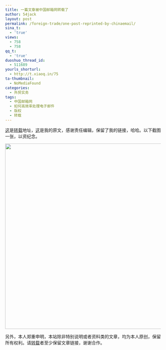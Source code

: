 ```yaml
---
title: 一篇文章被中国邮箱网转载了
author: 54jack
layout: post
permalink: /foreign-trade/one-post-reprinted-by-chinaemail/
sina_t:
  - 'true'
views:
  - 758
  - 758
qq_t:
  - 'true'
duoshuo_thread_id:
  - 511689
yourls_shorturl:
  - http://t.xiaoq.in/75
ta-thumbnail:
  - NoMediaFound
categories:
  - 外贸实务
tags:
  - 中国邮箱网
  - 如何高效率处理电子邮件
  - 版权
  - 转载
---
```

<a title="如何高效率处理电子邮件" href="http://www.chinaemail.com.cn/zixun/corp/201101/58810.html" target="_blank">这</a>是<span class='wp_keywordlink_affiliate'><a href="https://xiaoq.in/tag/%e8%bd%ac%e8%bd%bd/" title="查看转载中的全部文章" target="_blank">转载</a></span>地址，<a title="如何高效率处理电子邮件" href="http://g.xiaoq.in/cn/how-to-handle-e-mail-efficiently/" target="_blank">这</a>是我的原文，感谢责任编辑，保留了我的链接，哈哈。以下截图一张，以资纪念。

<img class="alignnone size-full wp-image-86" title="chinamail" src="http://cdn.54jack.com/images/2011/01/chinamail.gif" alt="" width="650" height="600" />

另外，本人郑重申明，本站除非特别说明或者资料类的文章，均为本人原创，保留所有权利。请<span class='wp_keywordlink_affiliate'><a href="https://xiaoq.in/tag/%e8%bd%ac%e8%bd%bd/" title="查看转载中的全部文章" target="_blank">转载</a></span>者至少保留文章链接，谢谢合作。